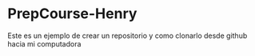 # PrepCourse-Henry
Este es un ejemplo de crear un repositorio y como clonarlo desde github hacia mi computadora

